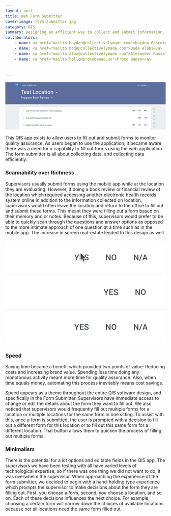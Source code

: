 ```yaml
---
layout: post
title: Web Form Submitter
cover-image: form-submitter.jpg
category: QIS
summary: Designing an efficient way to collect and submit information.
collaborators:
    - name: <a href="mailto:hayden@collectivelymade.com">Hayden Gascoigne</a>
    - name: <a href="mailto:bode@collectivelymade.com">Bode Alabi</a>
    - name: <a href="mailto:alex@collectivelymade.com">Alexander Russell</a>
    - name: <a href="mailto:hello@protobanao.co">Proto Banao</a>


---
```


<img src="/img/form-submitter-1.png" />

This QIS app exists to allow users to fill out and submit forms to monitor quality assurance. As users began to use the application, it became aware there was a need for a capability to fill out forms using the web application. The form submitter is all about collecting data, and collecting data efficiently.

### Scannability over Richness

Supervisors usually submit forms using the mobile app while at the location they are evaluating. However, if doing a book review or financial review of the location which required accessing another electronic health records system online in addition to the information collected on location, supervisors would often leave the location and return to the office to fill out and submit these forms. This meant they were filling out a form based on their memory and or notes. Because of this, supervisors would prefer to be able to quickly scan through the questions and answer options as opposed to the more intimate approach of one question at a time such as in the mobile app. The increase in screen real-estate lended to this design as well.

<img src="/img/formsubmitter-scan.gif" />

### Speed

Saving time became a benefit which provided two points of value: Reducing costs and increasing brand value. Spending less time doing any monotonous activity meant more time for quality assurance. Also, when time equals money, automating this process inevitably means cost savings.

Speed appears as a theme throughout the entire QIS software design, and specifically in the Form Submitter. Supervisors have immediate access to change or edit the details about the form they want to fill out. We also noticed that supervisors would frequently fill out multiple forms for a location or multiple locations for the same form in one sitting. To assist with this, once a form is submitted, the user is prompted with a decision to fill out a different form for this location or to fill  out this same form for a different location. That button allows them to quicken the process of filling out multiple forms.

### Minimalism

There is the potential for a lot options and editable fields in the QIS app. The supervisors we have been testing with all have varied levels of technological expertise, so if there was one thing we did not want to do, it was overwhelm the supervisor. When approaching the experience of the form submitter, we decided to begin with a hand-holding type experience which prompts the supervisor to make decisions about the form they are filling out. First, you choose a form, second, you choose a location, and so on. Each of these decisions influences the next choice. For example, choosing a certain form will narrow down the choices of available locations because not all locations need the same form filled out.


<!-- ## Not hovered, kind of hovered, totally hovered

[gif of the hovering thing]

In our first design, we had conflicting opinions about the visibility of the media buttons. Having icons for every single question created a lot of clutter on an otherwise pretty minimal page. We explored having these options appear when the cursor was hovered on the question itself, but ultimately concluded that hiding options until this interaction was harmful to the experience. Supervisors wouldn’t think to navigate to the buttons until already hovered. Perhaps they wanted to add an image or a comment before actually answering the question - they would have to hover on the question area before being able to select the button.

The solution became a series of states the buttons would go through. Not hovered meant the buttons would be smaller and opaque so that they didn’t clutter the space. Hovering on the container then enlarged the buttons and gave them a darker shade. Actually hovering on the button changes it even darker, letting the supervisor know which button they are on. Once a photo or comment has been added, the button state turns blue and, in the case of photos, a number is provided, letting the supervisors know how many photos have been added.

[ gif of not hovered, kind of hovered, totally hovered ] -->
